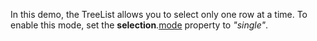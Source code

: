 In this demo, the TreeList allows you to select only one row at a time. To enable this mode, set the **selection**.[mode](/Documentation/ApiReference/UI_Components/dxTreeList/Configuration/selection/#mode) property to *"single"*.
<!--split-->
